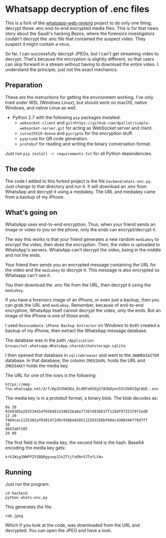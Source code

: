 

# Whatsapp decryption of .enc files

This is a fork of the [whatsapp-web-reveng](https://github.com/sigalor/whatsapp-web-reveng) project to
do only one thing; decrypt those .enc end-to-end encrypted media files. This is for that news story
about the Saudi's hacking Bezos, where the forensics investigators couldn't decrypt the .enc file
that contained the suspect video. They suspect it might contain a virus.

So far, I can successfully decrypt JPEGs, but I can't get streaming video to decrypt. That's because
the encryption is slightly different, so that users can skip forward in a stream without having to
download the entire video. I understand the principle, just not the exact mechanics.

## Preparation

These are the instructions for getting the environment working. I've only tried under WSL
(Windows Linux), but should work on macOS, native Windows, and native Linux as well.

- Python 2.7 with the following `pip` packages installed:
  - `websocket-client` and `git+https://github.com/dpallot/simple-websocket-server.git` for acting as WebSocket server and client.
  - `curve25519-donna` and `pycrypto` for the encryption stuff.
  - `pyqrcode` for QR code generation.
  - `protobuf` for reading and writing the binary conversation format.

Just run `pip install -r requirements.txt` for all Python dependencies.

## The code

The code I added to this forked project is the file `backend/whats-enc.py`. Just
change to that directory and run it. It will download an .enc from WhatsApp and
decrypt it using a mediakey. The URL and mediakey came from a backup of my iPhone.


## What's going on

WhatsApp uses end-to-end encryption. Thus, when your friend sends an image or video
to you on the phone, only the ends can encrypt/decrypt it.

The way this works is that your friend generates a new random `mediakey` to encrypt
the video, then does the encryption. Then, the video is uploaded to WhatsApp's servers.
WhatsApp can't decrypt the video, being in the middle and not the ends.

Your friend then sends you an encrypted message containing the URL for the video
and the `mediakey` to decrypt it. This message is also encrypted so Whatsapp can't
see it.

You then download the .enc file from the URL, then decrypt it using the `mediakey`.

If you have a forensics image of an iPhone, or even just a backup, then you can
grab the URL and `mediakey`. Remember, because of end-to-end encryption, WhatsApp
itself cannot decrypt the video, only the ends. But an image of the iPhone is
one of those ends.

I used `Reincumbate iPhone Backup Extractor` on Windows to both created a backup
of my iPhone, then extract the WhatsApp message database.

The database was in the path `/Application Groups/net.whatsapp.WhatsApp.shared/chatstorage.sqlite`.

I then opened that database in `sqlitebrowser` and went to the `ZWAMEDIAITEM` database. In that database,
the column `ZMEDIAURL` holds the URL and `ZMEDIAKEY` holds the media key.

The URL for one of the rows is the following:

	https://mmg-fna.whatsapp.net/d/f/Ap2hVbW3Da_8idKFxKUVgS7AVbDymv55tXbDVZgCAUE-.enc

The media key is in a protobuf format, a binary blob. The blob decodes as:

	0a 20
	92b9365a283534d14f658481434832ba8a77267d93b637f110df9725379f2ed0
	12 20
	f404cac1135302af0381472d9c938be0205112583356bf60dc4300346f79d7ff
	18
 	d6d3a8f105
	20 00

The first field is the media key, the second field is the hash. Base64 encoding
the media key gets:

	krk2Wig1NNFPZYSBQ0gyuop3Jn2TtjfxEN+XJTefLtA=

## Running

Just run the program:

	cd backend
	python whats-enc.py

This generates the file:

	rob.jpeg

Which if you look at the code, was downloaded from the URL and decrypted.
You can open the JPEG and have a look.
